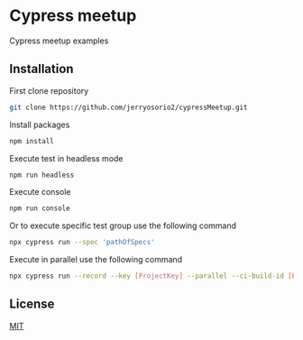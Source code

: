 # Cypress meetup

Cypress meetup examples

## Installation

First clone repository

```bash
git clone https://github.com/jerryosorio2/cypressMeetup.git
```

Install packages

```bash
npm install
```

Execute test in headless mode

```bash
npm run headless

```

Execute console

```bash
npm run console

```

Or to execute specific test group use the following command

```bash
npx cypress run --spec 'pathOfSpecs'
```

Execute in parallel use the following command

```bash
npx cypress run --record --key [ProjectKey] --parallel --ci-build-id [BuildId]
```

## License

[MIT](https://choosealicense.com/licenses/mit/)
